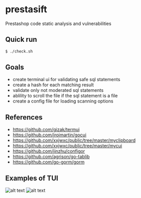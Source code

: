 # prestasift
Prestashop code static analysis and vulnerabilities

## Quick run
```sh
$ ./check.sh
```

## Goals
- create terminal ui for validating safe sql statements
- create a hash for each matching result
- validate only not moderated sql statements
- ablility to scroll the file if the sql statement is a file
- create a config file for loading scanning options

## References
- https://github.com/gizak/termui
- https://github.com/jroimartin/gocui 
-	https://github.com/xxjwxc/public/tree/master/myclipboard
- https://github.com/xxjwxc/public/tree/master/mycui
- https://github.com/jinzhu/configor
- https://github.com/agrison/go-tablib
- https://github.com/go-gorm/gorm

## Examples of TUI
![alt text](https://raw.githubusercontent.com/xxjwxc/gormt/master/image/gormt/ui_en.gif "gormt cui")
![alt text](https://raw.githubusercontent.com/asciimoo/wuzz/master/docs/images/screencast.gif "wuzz tui")
